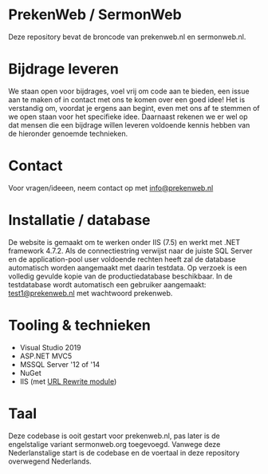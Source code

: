 # PrekenWeb / SermonWeb
Deze repository bevat de broncode van prekenweb.nl en sermonweb.nl.

# Bijdrage leveren
We staan open voor bijdrages, voel vrij om code aan te bieden, een issue aan te maken of in contact met ons te komen over een goed idee! Het is verstandig om, voordat je ergens aan begint, even met ons af te stemmen of we open staan voor het specifieke idee. Daarnaast rekenen we er wel op dat mensen die een bijdrage willen leveren voldoende kennis hebben van de hieronder genoemde technieken.

# Contact
Voor vragen/ideeen, neem contact op met [info@prekenweb.nl](mailto:info@prekenweb.nl)

# Installatie / database
De website is gemaakt om te werken onder IIS (7.5) en werkt met .NET framework 4.7.2. 
Als de connectiestring verwijst naar de juiste SQL Server en de application-pool user voldoende rechten heeft zal de database automatisch worden aangemaakt met daarin testdata. Op verzoek is een volledig gevulde kopie van de productiedatabase beschikbaar. In de testdatabase wordt automatisch een gebruiker aangemaakt: test1@prekenweb.nl met wachtwoord prekenweb.

# Tooling & technieken
- Visual Studio 2019
- ASP.NET MVC5
- MSSQL Server '12 of '14
- NuGet
- IIS (met [URL Rewrite module](http://www.iis.net/downloads/microsoft/url-rewrite))

# Taal
Deze codebase is ooit gestart voor prekenweb.nl, pas later is de engelstalige variant sermonweb.org toegevoegd. Vanwege deze Nederlanstalige start is de codebase en de voertaal in deze repository overwegend Nederlands.

